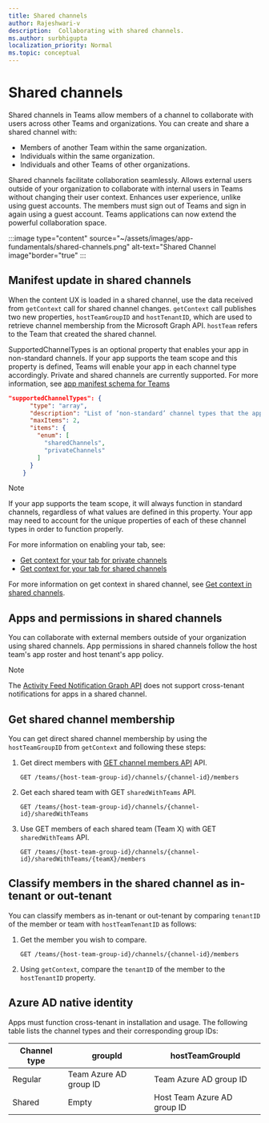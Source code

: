 ```yaml
---
title: Shared channels
author: Rajeshwari-v
description:  Collaborating with shared channels.
ms.author: surbhigupta
localization_priority: Normal
ms.topic: conceptual
---
```


# Shared channels

Shared channels in Teams allow members of a channel to collaborate with users across other Teams and organizations. You can create and share a shared channel with:

* Members of another Team within the same organization.
* Individuals within the same organization.
* Individuals and other Teams of other organizations.

Shared channels facilitate collaboration seamlessly. Allows external users outside of your organization to collaborate with internal users in Teams without changing their user context. Enhances user experience, unlike using guest accounts. The members must sign out of Teams and sign in again using a guest account. Teams applications can now extend the powerful collaboration space.

:::image type="content" source="~/assets/images/app-fundamentals/shared-channels.png" alt-text="Shared Channel image"border="true" :::

## Manifest update in shared channels

When the content UX is loaded in a shared channel, use the data received from `getContext` call for  shared channel changes. `getContext` call publishes two new properties, `hostTeamGroupID` and `hostTenantID`, which are used to retrieve channel membership from the Microsoft Graph API. `hostTeam` refers to the Team that created the shared channel.

SupportedChannelTypes is an optional property that enables your app in non-standard channels. If your app supports the team scope and this property is defined, Teams will enable your app in each channel type accordingly. Private and shared channels are currently supported. For more information, see [app manifest schema for Teams](../../resources/schema/manifest-schema.md)

```JSON
"supportedChannelTypes": {
      "type": "array",
      "description": "List of ‘non-standard’ channel types that the app supports. Note: Channels of standard type are supported by default if the app supports team scope. ",
      "maxItems": 2,
      "items": { 
        "enum": [
          "sharedChannels",
          "privateChannels"
        ]
      }
    }
```

> [!NOTE]
> If your app supports the team scope, it will always function in standard channels, regardless of what values are defined in this property.
> Your app may need to account for the unique properties of each of these channel types in order to function properly.

For more information on enabling your tab, see:

* [Get context for your tab for private channels](../../tabs/how-to/access-teams-context.md#retrieve-context-in-private-channels)
* [Get context for your tab for shared channels](../../tabs/how-to/access-teams-context.md#retrieve-context-in-microsoft-teams-connect-shared-channels)

For more information on get context in shared channel, see [Get context in shared channels](~/tabs/how-to/access-teams-context.md#get-context-in-shared-channels).  

## Apps and permissions in shared channels

You can collaborate with external members outside of your organization using shared channels. App permissions in shared channels follow the host team's app roster and host tenant's app policy.

> [!NOTE]
> The [Activity Feed Notification Graph API](/graph/teams-send-activityfeednotifications) does not support cross-tenant notifications for apps in a shared channel.

## Get shared channel membership

You can get direct shared channel membership by using the `hostTeamGroupID` from `getContext` and following these steps:

1. Get direct members with [GET channel members API](/graph/api/channel-list-members?view=graph-rest-beta&tabs=http&preserve-view=true) API.

    ```http
    GET /teams/{host-team-group-id}/channels/{channel-id}/members
    ```

2. Get each shared team with GET `sharedWithTeams` API.

    ```http
    GET /teams/{host-team-group-id}/channels/{channel-id}/sharedWithTeams
    ```

3. Use GET members of each shared team (Team X) with GET `sharedWithTeams` API.

    ```http
    GET /teams/{host-team-group-id}/channels/{channel-id}/sharedWithTeams/{teamX}/members
    ```

## Classify members in the shared channel as in-tenant or out-tenant

You can classify members as in-tenant or out-tenant by comparing `tenantID` of the member or team with `hostTeamTenantID` as follows:

1. Get the member you wish to compare.

    ```http
    GET /teams/{host-team-group-id}/channels/{channel-id}/members
    ```

2. Using `getContext`, compare the `tenantID` of the member to the `hostTenantID` property.

## Azure AD native identity

Apps must function cross-tenant in installation and usage. The following table lists the channel types and their corresponding group IDs:

|Channel type| groupId | hostTeamGroupId |
|----------|---------|-----------------|
|Regular | Team Azure AD group ID | Team Azure AD group ID |
|Shared | Empty | Host Team Azure AD group ID |
